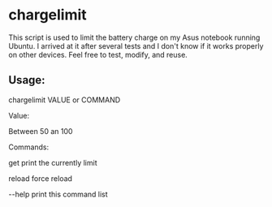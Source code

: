 # chargelimit
This script is used to limit the battery charge on my Asus notebook running Ubuntu. I arrived at it after several tests and I don't know if it works properly on other devices. Feel free to test, modify, and reuse.

## Usage:
chargelimit VALUE or COMMAND

Value:

  Between 50 an 100

Commands:

  get     print the currently limit

  reload  force reload

  --help  print this command list
